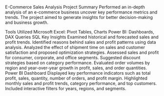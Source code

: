E-Commerce Sales Analysis
Project Summary
Performed an in-depth analysis of an e-commerce business uncover key performance metrics and trends. The project aimed to generate insights for better decision-making and business growth.

Tools Utilized
Microsoft Excel: Pivot Tables, Charts
Power BI: Dashboards, DAX Queries
SQL
Key Insights
Examined historical and forecasted sales and profit trends.
Identified reasons behind sales and profit patterns using data analysis.
Analyzed the effect of shipment time on sales and customer satisfaction and proposed optimization strategies.
Assessed sales and profit for consumer, corporate, and office segments.
Suggested discount strategies based on category performance.
Evaluated order volumes by region and year-over-year growth in profit, sales, and order quantities.
Power BI Dashboard
Displayed key performance indicators such as total profit, sales, quantity, number of orders, and profit margin.
Highlighted monthly sales and profit trends, category performance, and top customers.
Included interactive filters for years, regions, and segments.